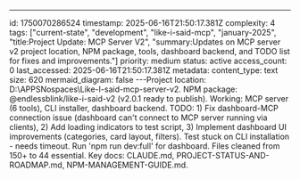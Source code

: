 ---
id: 1750070286524
timestamp: 2025-06-16T21:50:17.381Z
complexity: 4
tags: ["current-state", "development", "like-i-said-mcp", "january-2025", "title:Project Update: MCP Server V2", "summary:Updates on MCP server v2 project location, NPM package, tools, dashboard backend, and TODO list for fixes and improvements."]
priority: medium
status: active
access_count: 0
last_accessed: 2025-06-16T21:50:17.381Z
metadata:
  content_type: text
  size: 620
  mermaid_diagram: false
---Project location: D:\APPSNospaces\Like-I-said-mcp-server-v2. NPM package: @endlessblink/like-i-said-v2 (v2.0.1 ready to publish). Working: MCP server (6 tools), CLI installer, dashboard backend. TODO: 1) Fix dashboard-MCP connection issue (dashboard can't connect to MCP server running via clients), 2) Add loading indicators to test script, 3) Implement dashboard UI improvements (categories, card layout, filters). Test stuck on CLI installation - needs timeout. Run 'npm run dev:full' for dashboard. Files cleaned from 150+ to 44 essential. Key docs: CLAUDE.md, PROJECT-STATUS-AND-ROADMAP.md, NPM-MANAGEMENT-GUIDE.md.